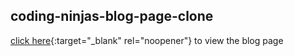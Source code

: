 ## coding-ninjas-blog-page-clone
[click here](https://nitishkumar31.github.io/coding-ninjas-blog-page-clone/){:target="_blank" rel="noopener"} to view the blog page

